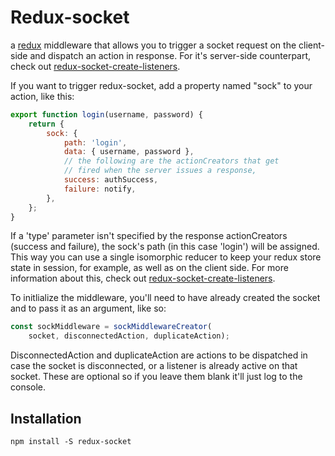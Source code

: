 # Redux-socket
a [redux](https://github.com/rackt/redux) middleware that allows you to trigger a socket request on the client-side and dispatch an action in response. For it's server-side counterpart, check out [redux-socket-create-listeners](https://github.com/quirinpa/redux-socket-create-listeners).

If you want to trigger redux-socket, add a property named "sock" to your action, like this:

```js
export function login(username, password) {
	return {
		sock: {
			path: 'login',
			data: { username, password },
			// the following are the actionCreators that get
			// fired when the server issues a response,
			success: authSuccess,
			failure: notify,
		},
	};
}
```

If a 'type' parameter isn't specified by the response actionCreators (success and failure), the sock's path (in this case 'login') will be assigned.
This way you can use a single isomorphic reducer to keep your redux store state in session, for example, as well as on the client side. For more information about this, check out [redux-socket-create-listeners](https://github.com/quirinpa/redux-socket-create-listeners).

To initlialize the middleware, you'll need to have already created the socket and to pass it as an argument, like so:
```js
const sockMiddleware = sockMiddlewareCreator(
	socket, disconnectedAction, duplicateAction);
```
DisconnectedAction and duplicateAction are actions to be dispatched in case the socket is disconnected, or a listener is already active on that socket. These are optional so if you leave them blank it'll just log to the console.

## Installation

```
npm install -S redux-socket
```
